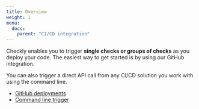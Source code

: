 ```yaml
---
title: Overview
weight: 1
menu:
  docs:
    parent: "CI/CD integration"
---
```


Checkly enables you to trigger **single checks or groups of checks** as you deploy your code. 
The easiest way to get started is by using our GitHub integration. 

You can also trigger a direct API
call from any CI/CD solution you work with using the command line.

- [GitHub deployments](/docs/cicd/github/)
- [Command line trigger](/docs/cicd/triggers/)

